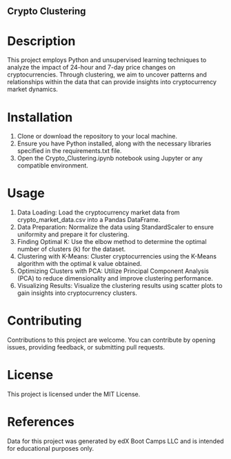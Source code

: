 ## Crypto Clustering

# Description

This project employs Python and unsupervised learning techniques to analyze the impact of 24-hour and 7-day price changes on cryptocurrencies. Through clustering, we aim to uncover patterns and relationships within the data that can provide insights into cryptocurrency market dynamics.

# Installation

1. Clone or download the repository to your local machine.
2. Ensure you have Python installed, along with the necessary libraries specified in the requirements.txt file.
3. Open the Crypto_Clustering.ipynb notebook using Jupyter or any compatible environment.

# Usage

1. Data Loading: Load the cryptocurrency market data from crypto_market_data.csv into a Pandas DataFrame.
2. Data Preparation: Normalize the data using StandardScaler to ensure uniformity and prepare it for clustering.
3. Finding Optimal K: Use the elbow method to determine the optimal number of clusters (k) for the dataset.
4. Clustering with K-Means: Cluster cryptocurrencies using the K-Means algorithm with the optimal k value obtained.
5. Optimizing Clusters with PCA: Utilize Principal Component Analysis (PCA) to reduce dimensionality and improve clustering performance.
6. Visualizing Results: Visualize the clustering results using scatter plots to gain insights into cryptocurrency clusters.

# Contributing

Contributions to this project are welcome. You can contribute by opening issues, providing feedback, or submitting pull requests.

# License

This project is licensed under the MIT License.

# References

Data for this project was generated by edX Boot Camps LLC and is intended for educational purposes only.
